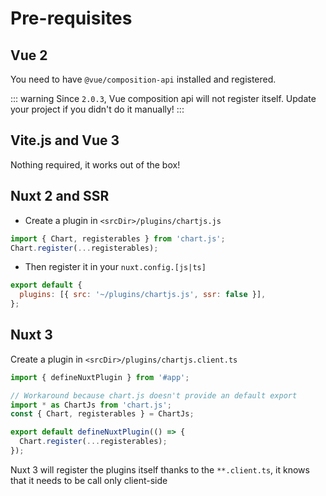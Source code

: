 # Pre-requisites

## Vue 2

You need to have `@vue/composition-api` installed and registered.

::: warning
Since `2.0.3`, Vue composition api will not register itself. Update your project if you didn't do it manually!
:::

## Vite.js and Vue 3

Nothing required, it works out of the box!

## Nuxt 2 and SSR

- Create a plugin in `<srcDir>/plugins/chartjs.js`

```js
import { Chart, registerables } from 'chart.js';
Chart.register(...registerables);
```

- Then register it in your `nuxt.config.[js|ts]`

```js
export default {
  plugins: [{ src: '~/plugins/chartjs.js', ssr: false }],
};
```

## Nuxt 3

Create a plugin in `<srcDir>/plugins/chartjs.client.ts`

```ts
import { defineNuxtPlugin } from '#app';

// Workaround because chart.js doesn't provide an default export
import * as ChartJs from 'chart.js';
const { Chart, registerables } = ChartJs;

export default defineNuxtPlugin(() => {
  Chart.register(...registerables);
});
```

Nuxt 3 will register the plugins itself thanks to the `**.client.ts`, it knows that it needs to be call only client-side
